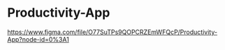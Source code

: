 # Productivity-App

https://www.figma.com/file/O77SuTPs9QOPCRZEmWFQcP/Productivity-App?node-id=0%3A1
